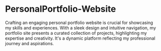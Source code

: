 # PersonalPortfolio-Website
 Crafting an engaging personal portfolio website is crucial for showcasing my skills and experiences. With a sleek design and intuitive navigation, my portfolio site presents a curated collection of projects, highlighting my expertise and creativity. It's a dynamic platform reflecting my professional journey and aspirations.

